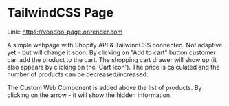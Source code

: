 # TailwindCSS Page

Link: https://voodoo-page.onrender.com

A simple webpage with Shopify API & TailwindCSS connected. 
Not adaptive yet - but will change it soon. 
By clicking on "Add to cart" button customer can add the product to the cart. The shopping cart drawer will show up (it also appears by clicking on the 'Cart Icon').
The price is calculated and the number of products can be decreased/increased.

The Custom Web Component is added above the list of products. By clicking on the arrow - it will show the hidden information. 
